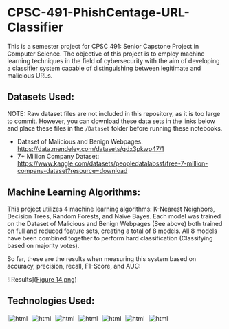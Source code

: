 # CPSC-491-PhishCentage-URL-Classifier
 This is a semester project for CPSC 491: Senior Capstone Project in Computer Science. The objective of this project is to employ machine learning techniques in the field of cybersecurity with the aim of developing a classifier system capable of distinguishing between legitimate and malicious URLs.


## Datasets Used:
NOTE: Raw dataset files are not included in this repository, as it is too large to commit. However, you can download these data sets in the links below and place these files in the `/Dataset` folder before running these notebooks.

 - Dataset of Malicious and Benign Webpages: https://data.mendeley.com/datasets/gdx3pkwp47/1
 - 7+ Million Company Dataset: https://www.kaggle.com/datasets/peopledatalabssf/free-7-million-company-dataset?resource=download 

## Machine Learning Algorithms: 

 This project utilizes 4 machine learning algorithms: K-Nearest Neighbors, Decision Trees, Random Forests, and Naive Bayes. Each model was trained on the Dataset of Malicious and Benign Webpages (See above) both trained on full and reduced feature sets, creating a total of 8 models. All 8 models have been combined together to perform hard classification (Classifying based on majority votes).

 So far, these are the results when measuring this system based on accuracy, precision, recall, F1-Score, and AUC:

![Results]([Figure 14.png](https://github.com/Mr-MistyEyedd/CPSC-491-PhishCentage-URL-Classifier/blob/main/Figure%2014.png))



## Technologies Used: 

<p align="left">

<img src="https://img.shields.io/badge/Jupyter-F37626.svg?&style=for-the-badge&logo=Jupyter&logoColor=white" alt="html" style="vertical-align:top; margin:3px">
<img src="https://img.shields.io/badge/python-3670A0?style=for-the-badge&logo=python&logoColor=ffdd54" alt="html" style="vertical-align:top; margin:3px">
<img src="https://img.shields.io/badge/scikit_learn-F7931E?style=for-the-badge&logo=scikit-learn&logoColor=white" alt="html" style="vertical-align:top; margin:3px">
<img src="https://img.shields.io/badge/Numpy-777BB4?style=for-the-badge&logo=numpy&logoColor=white" alt="html" style="vertical-align:top; margin:3px">
<img src="https://img.shields.io/badge/Pandas-2C2D72?style=for-the-badge&logo=pandas&logoColor=white" alt="html" style="vertical-align:top; margin:3px">
<img src="https://img.shields.io/badge/Pandas-2C2D72?style=for-the-badge&logo=pandas&logoColor=white" alt="html" style="vertical-align:top; margin:3px">
<img src="https://img.shields.io/badge/LaTeX-47A141?style=for-the-badge&logo=LaTeX&logoColor=white" alt="html" style="vertical-align:top; margin:3px">


</p>

